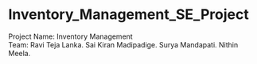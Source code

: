# Inventory_Management_SE_Project
Project Name: Inventory Management  
Team: 
Ravi Teja Lanka. 
Sai Kiran Madipadige. 
Surya Mandapati. 
Nithin Meela.
